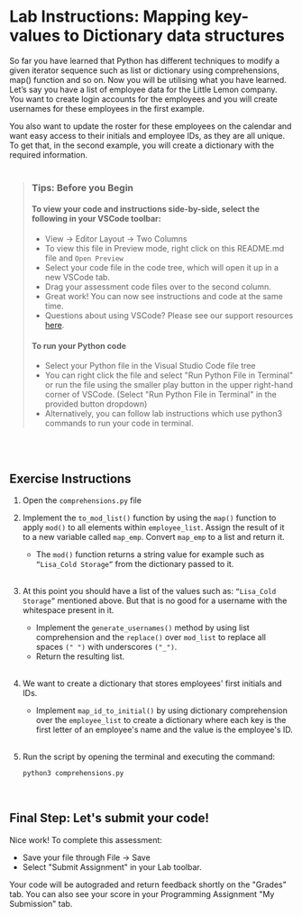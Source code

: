 # Lab Instructions: Mapping key-values to Dictionary data structures

So far you have learned that Python has different techniques to modify a given iterator sequence such as list or dictionary using comprehensions,
map() function and so on. Now you will be utilising what you have learned. Let’s say you have a list of employee data for the Little Lemon company.
You want to create login accounts for the employees and you will create usernames for these employees in the first example.

You also want to update the roster for these employees on the calendar and want easy access to their initials and employee IDs, as they are all unique.
To get that, in the second example, you will create a dictionary with the required information.
<br><br>

> ### **Tips: Before you Begin**
> #### **To view your code and instructions side-by-side**, select the following in your VSCode toolbar:
> - View -> Editor Layout -> Two Columns
> - To view this file in Preview mode, right click on this README.md file and `Open Preview`
> - Select your code file in the code tree, which will open it up in a new VSCode tab.
> - Drag your assessment code files over to the second column.
> - Great work! You can now see instructions and code at the same time.
> - Questions about using VSCode? Please see our support resources [here](https://www.coursera.org/learn/programming-in-python/supplement/2IEyt/visual-studio-code-on-coursera).
> #### **To run your Python code**
> - Select your Python file in the Visual Studio Code file tree
> - You can right click the file and select "Run Python File in Terminal"
>   or run the file using the smaller
    play button in the upper right-hand corner
>   of VSCode.
    (Select "Run Python File in Terminal" in the provided button dropdown)
> - Alternatively, you can follow lab instructions which use python3 commands to run your code in terminal.
>
 <br><br>

## Exercise Instructions

1. Open the `comprehensions.py` file

2. Implement the `to_mod_list()` function by using the `map()` function to apply `mod()`
   to all elements within `employee_list`.
    Assign the result of it to a new variable called `map_emp`. Convert `map_emp` to a list and return it.
   - The `mod()` function returns a string value for example such as `“Lisa_Cold Storage”` from the dictionary passed to it. <br><br>

3. At this point you should have a list of the values such as: `“Lisa_Cold Storage”` mentioned above.
But that is no good for a username with the whitespace present in it.
    - Implement the `generate_usernames()` method by using list comprehension and the `replace()` over `mod_list`
  to replace all spaces `(" ")` with underscores `("_")`.
    - Return the resulting list. <br><br>

4. We want to create a dictionary that stores employees' first initials and IDs.
    - Implement `map_id_to_initial()` by using dictionary
comprehension over the `employee_list` to create a dictionary
where each key is the
first letter of an employee's name and the value is the employee's ID.<br><br>

5. Run the script by opening the terminal and executing the command:
    ```
    python3 comprehensions.py
    ```

<br>


## Final Step: Let's submit your code!
Nice work! To complete this assessment:
- Save your file through File -> Save
- Select "Submit Assignment" in your Lab toolbar.

Your code will be autograded and return feedback shortly on the "Grades" tab.
You can also see your score in your Programming Assignment "My Submission" tab.
<br> <br>
